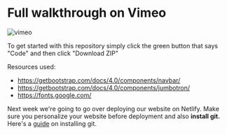 # Full walkthrough on Vimeo

![vimeo](https://vimeo.com/467154343)

To get started with this repository simply click the green button that says "Code" and then click "Download ZIP"

Resources used: 
- https://getbootstrap.com/docs/4.0/components/navbar/
- https://getbootstrap.com/docs/4.0/components/jumbotron/
- https://fonts.google.com/

Next week we're going to go over deploying our website on Netlify. Make sure you personalize your website before deployment and also **install git.** Here's a [guide](https://git-scm.com/book/en/v2/Getting-Started-Installing-Git) on installing git.